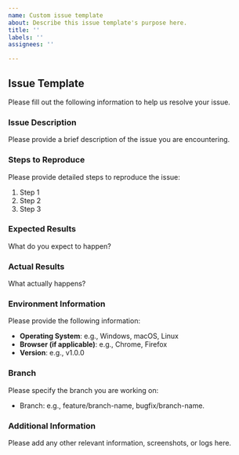 ```yaml
---
name: Custom issue template
about: Describe this issue template's purpose here.
title: ''
labels: ''
assignees: ''

---
```


## Issue Template
Please fill out the following information to help us resolve your issue.

### Issue Description
Please provide a brief description of the issue you are encountering.

### Steps to Reproduce
Please provide detailed steps to reproduce the issue:
1. Step 1
2. Step 2
3. Step 3

### Expected Results
What do you expect to happen?

### Actual Results
What actually happens?

### Environment Information
Please provide the following information:
- **Operating System**: e.g., Windows, macOS, Linux
- **Browser (if applicable)**: e.g., Chrome, Firefox
- **Version**: e.g., v1.0.0

### Branch
Please specify the branch you are working on:
- Branch: e.g., feature/branch-name, bugfix/branch-name.

### Additional Information
Please add any other relevant information, screenshots, or logs here.
